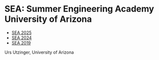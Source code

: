 # SEA: Summer Engineering Academy University of Arizona

- [SEA 2025](202r/README.md)
- [SEA 2024](2024/README.md)
- [SEA 2019](2019/README.md)

Urs Utzinger, University of Arizona
